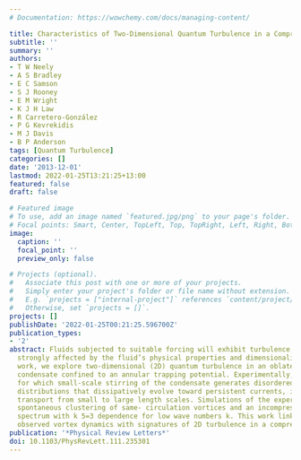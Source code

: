 ```yaml
---
# Documentation: https://wowchemy.com/docs/managing-content/

title: Characteristics of Two-Dimensional Quantum Turbulence in a Compressible Superfluid
subtitle: ''
summary: ''
authors:
- T W Neely
- A S Bradley
- E C Samson
- S J Rooney
- E M Wright
- K J H Law
- R Carretero-González
- P G Kevrekidis
- M J Davis
- B P Anderson
tags: [Quantum Turbulence]
categories: []
date: '2013-12-01'
lastmod: 2022-01-25T13:21:25+13:00
featured: false
draft: false

# Featured image
# To use, add an image named `featured.jpg/png` to your page's folder.
# Focal points: Smart, Center, TopLeft, Top, TopRight, Left, Right, BottomLeft, Bottom, BottomRight.
image:
  caption: ''
  focal_point: ''
  preview_only: false

# Projects (optional).
#   Associate this post with one or more of your projects.
#   Simply enter your project's folder or file name without extension.
#   E.g. `projects = ["internal-project"]` references `content/project/deep-learning/index.md`.
#   Otherwise, set `projects = []`.
projects: []
publishDate: '2022-01-25T00:21:25.596700Z'
publication_types:
- '2'
abstract: Fluids subjected to suitable forcing will exhibit turbulence, with characteristics
  strongly affected by the fluid’s physical properties and dimensionality. In this
  work, we explore two-dimensional (2D) quantum turbulence in an oblate Bose-Einstein
  condensate confined to an annular trapping potential. Experimentally, we find conditions
  for which small-scale stirring of the condensate generates disordered 2D vortex
  distributions that dissipatively evolve toward persistent currents, indicating energy
  transport from small to large length scales. Simulations of the experiment reveal
  spontaneous clustering of same- circulation vortices and an incompressible energy
  spectrum with k 5=3 dependence for low wave numbers k. This work links experimentally
  observed vortex dynamics with signatures of 2D turbulence in a compressible superfluid.
publication: '*Physical Review Letters*'
doi: 10.1103/PhysRevLett.111.235301
---
```

